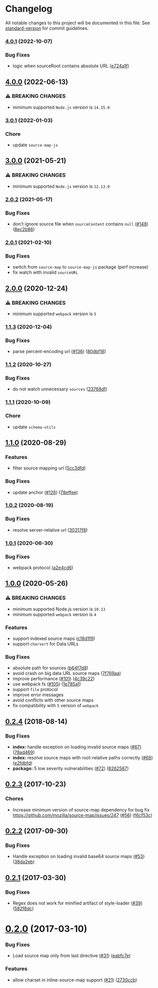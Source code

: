 # Changelog

All notable changes to this project will be documented in this file. See [standard-version](https://github.com/conventional-changelog/standard-version) for commit guidelines.

### [4.0.1](https://github.com/webpack-contrib/source-map-loader/compare/v4.0.0...v4.0.1) (2022-10-07)


### Bug Fixes

* logic when sourceRoot contains absolute URL ([e724a1f](https://github.com/webpack-contrib/source-map-loader/commit/e724a1ffbfd57ec111e406274b76df5ab85d74e1))

## [4.0.0](https://github.com/webpack-contrib/source-map-loader/compare/v3.0.1...v4.0.0) (2022-06-13)


### ⚠ BREAKING CHANGES

* minimum supported `Node.js` version is `14.15.0`

### [3.0.1](https://github.com/webpack-contrib/source-map-loader/compare/v3.0.0...v3.0.1) (2022-01-03)

### Chore

* update `source-map-js`

## [3.0.0](https://github.com/webpack-contrib/source-map-loader/compare/v2.0.2...v3.0.0) (2021-05-21)


### ⚠ BREAKING CHANGES

* minimum supported `Node.js` version is `12.13.0`

### [2.0.2](https://github.com/webpack-contrib/source-map-loader/compare/v2.0.1...v2.0.2) (2021-05-17)


### Bug Fixes

* don't ignore source file when `sourceContent` contains `null` ([#148](https://github.com/webpack-contrib/source-map-loader/issues/148)) ([8ec2b86](https://github.com/webpack-contrib/source-map-loader/commit/8ec2b86286e938b484b7c13a790192148842002e))

### [2.0.1](https://github.com/webpack-contrib/source-map-loader/compare/v2.0.0...v2.0.1) (2021-02-10)

### Bug Fixes

* switch from `source-map` to `source-map-js` package (perf increase)
* fix watch with invalid `sourceURL`

## [2.0.0](https://github.com/webpack-contrib/source-map-loader/compare/v1.1.3...v2.0.0) (2020-12-24)


### ⚠ BREAKING CHANGES

* minimum supported `webpack` version is `5`

### [1.1.3](https://github.com/webpack-contrib/source-map-loader/compare/v1.1.2...v1.1.3) (2020-12-04)


### Bug Fixes

* parse percent-encoding url ([#136](https://github.com/webpack-contrib/source-map-loader/issues/136)) ([80dbf18](https://github.com/webpack-contrib/source-map-loader/commit/80dbf18f240dd40437492414687c04db7825515f))

### [1.1.2](https://github.com/webpack-contrib/source-map-loader/compare/v1.1.1...v1.1.2) (2020-10-27)


### Bug Fixes

* do not watch unnecessary `sources` ([23768df](https://github.com/webpack-contrib/source-map-loader/commit/23768df65e1ea4773114ec004a29d1271e9ab02d))

### [1.1.1](https://github.com/webpack-contrib/source-map-loader/compare/v1.1.0...v1.1.1) (2020-10-09)

### Chore

* update `schema-utils`

## [1.1.0](https://github.com/webpack-contrib/source-map-loader/compare/v1.0.2...v1.1.0) (2020-08-29)


### Features

* filter source mapping url ([5cc3dfd](https://github.com/webpack-contrib/source-map-loader/commit/5cc3dfde50e9f1df95e21a8fdbc697ae36cd6897))


### Bug Fixes

* update anchor ([#126](https://github.com/webpack-contrib/source-map-loader/issues/126)) ([78effee](https://github.com/webpack-contrib/source-map-loader/commit/78effeee8eead75081d3ebc71567f408aa2f6ce2))

### [1.0.2](https://github.com/webpack-contrib/source-map-loader/compare/v1.0.1...v1.0.2) (2020-08-19)


### Bug Fixes

* resolve server-relative url ([30317f8](https://github.com/webpack-contrib/source-map-loader/commit/30317f8aefa6d25c07a02a12850017a76d58f3a5))

### [1.0.1](https://github.com/webpack-contrib/source-map-loader/compare/v1.0.0...v1.0.1) (2020-06-30)


### Bug Fixes

* webpack protocol ([a2e4cd6](https://github.com/webpack-contrib/source-map-loader/commit/a2e4cd6be7f9ff9024c201093f1410431f7a48e9))

## [1.0.0](https://github.com/webpack-contrib/source-map-loader/compare/v0.2.4...v1.0.0) (2020-05-26)


### ⚠ BREAKING CHANGES

* minimum supported Node.js version is `10.13`
* minimum supported `webpack` version is `4`

### Features

* support indexed source maps ([c18d1f9](https://github.com/webpack-contrib/source-map-loader/commit/c18d1f9495fce229d21993aba1d215cc75986d84))
* support `charsert` for Data URLs

### Bug Fixes

* absolute path for sources ([b64f7d8](https://github.com/webpack-contrib/source-map-loader/commit/b64f7d82de27769c8bbd2be280faf4f9f97492d5))
* avoid crash on big data URL source maps ([7f769aa](https://github.com/webpack-contrib/source-map-loader/commit/7f769aa5a09d362cf29eeb52f4c8155360e1afad))
* improve performance ([#101](https://github.com/webpack-contrib/source-map-loader/issues/101)) ([4c39c22](https://github.com/webpack-contrib/source-map-loader/commit/4c39c228ae215b43d6c90fd1727d572dfd3d5929))
* use webpack fs ([#105](https://github.com/webpack-contrib/source-map-loader/issues/105)) ([1e785a1](https://github.com/webpack-contrib/source-map-loader/commit/1e785a1114afe2f40a9f2361d8a326a99b5050e6))
* support `file` protocol
* improve error messages
* avoid conflicts with other source maps
* fix compatibility with `5` version of `webpack`

<a name="0.2.4"></a>
## [0.2.4](https://github.com/webpack-contrib/source-map-loader/compare/v0.2.3...v0.2.4) (2018-08-14)


### Bug Fixes

* **index:** handle exception on loading invalid source maps ([#67](https://github.com/webpack-contrib/source-map-loader/issues/67)) ([78ad469](https://github.com/webpack-contrib/source-map-loader/commit/78ad469))
* **index:** resolve source maps with root-relative paths correctly ([#68](https://github.com/webpack-contrib/source-map-loader/issues/68)) ([e2fdbfd](https://github.com/webpack-contrib/source-map-loader/commit/e2fdbfd))
* **package:** 5 low severity vulnerabilities ([#72](https://github.com/webpack-contrib/source-map-loader/issues/72)) ([8262587](https://github.com/webpack-contrib/source-map-loader/commit/8262587))



<a name="0.2.3"></a>
## [0.2.3](https://github.com/webpack/source-map-loader/compare/v0.2.2...v0.2.3) (2017-10-23)


### Chores

* Increase minimum version of source-map dependency for bug fix https://github.com/mozilla/source-map/issues/247 ([#56](https://github.com/webpack-contrib/source-map-loader/issues/56)) ([f6cf53c](https://github.com/webpack/source-map-loader/commit/f6cf53c))



<a name="0.2.2"></a>
## [0.2.2](https://github.com/webpack/source-map-loader/compare/v0.2.1...v0.2.2) (2017-09-30)


### Bug Fixes

* Handle exception on loading invalid base64 source maps ([#53](https://github.com/webpack/source-map-loader/issues/53)) ([38da2eb](https://github.com/webpack/source-map-loader/commit/38da2eb))



<a name="0.2.1"></a>
## [0.2.1](https://github.com/webpack/source-map-loader/compare/v0.2.0...v0.2.1) (2017-03-30)


### Bug Fixes

* Regex does not work for minified artifact of style-loader ([#39](https://github.com/webpack/source-map-loader/issues/39)) ([582f8dc](https://github.com/webpack/source-map-loader/commit/582f8dc))



<a name="0.2.0"></a>
# [0.2.0](https://github.com/webpack/source-map-loader/compare/v0.1.6...v0.2.0) (2017-03-10)


### Bug Fixes

* Load source map only from last directive ([#31](https://github.com/webpack/source-map-loader/issues/31)) ([eabfc7e](https://github.com/webpack/source-map-loader/commit/eabfc7e))


### Features

* allow charset in inline-source-map support ([#21](https://github.com/webpack/source-map-loader/issues/21)) ([2730ccb](https://github.com/webpack/source-map-loader/commit/2730ccb))
